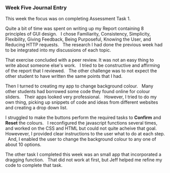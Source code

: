 ### Week Five Journal Entry

This week the focus was on completing Assessment Task 1.

Quite a bit of time was spent on writing up my Report containing 8 principles of GUI design. &nbsp; I chose Familiarity, Consistency, Simplicity, Flexibility, Giving Feedback, Being Purposeful, Knowing the User, and Reducing HTTP requests. &nbsp; The research I had done the previous week had to be integrated into my discussions of each topic.

That exercise concluded with a peer review.  It was not an easy thing to write about someone else's work. &nbsp; I tried to be constructive and affirming of the report that I reviewed. &nbsp; The other challenge was to not expect the other student to have written the same points that I had.

Then I turned to creating my app to change background colour. &nbsp; Many other students had borrowed some code they found online for colour sliders. &nbsp; Their apps looked very professional. &nbsp; However, I tried to do my own thing, picking up snippets of code and ideas from different websites and creating a drop down list.

I struggled to make the buttons perform the required tasks to __Confirm__ and __Reset__ the colours. &nbsp; I reconfigured the javascript functions several times, and worked on the CSS and HTML but could not quite acheive that goal. &nbsp; Howevever, I provided clear instructions to the user what to do at each step. &nbsp; And, I enabled the user to change the background colour to any one of about 10 options.

The other task I completed this week was an small app that incorporated a dragging function. &nbsp; That did not work at first, but Jeff helped me refine my code to complete that task.